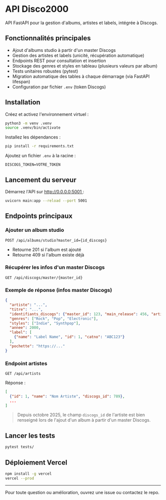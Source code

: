 # API Disco2000

API FastAPI pour la gestion d'albums, artistes et labels, intégrée à Discogs.

## Fonctionnalités principales
- Ajout d'albums studio à partir d'un master Discogs
- Gestion des artistes et labels (unicité, récupération automatique)
- Endpoints REST pour consultation et insertion
- Stockage des genres et styles en tableau (plusieurs valeurs par album)
- Tests unitaires robustes (pytest)
- Migration automatique des tables à chaque démarrage (via FastAPI lifespan)
- Configuration par fichier `.env` (token Discogs)

## Installation

Créez et activez l'environnement virtuel :
```bash
python3 -m venv .venv
source .venv/bin/activate
```

Installez les dépendances :
```bash
pip install -r requirements.txt
```

Ajoutez un fichier `.env` à la racine :
```
DISCOGS_TOKEN=VOTRE_TOKEN
```

## Lancement du serveur

Démarrez l'API sur http://0.0.0.0:5001 :
```bash
uvicorn main:app --reload --port 5001
```

## Endpoints principaux

### Ajouter un album studio
```
POST /api/albums/studio?master_id={id_discogs}
```
- Retourne 201 si l'album est ajouté
- Retourne 409 si l'album existe déjà

### Récupérer les infos d'un master Discogs
```
GET /api/discogs/master/{master_id}
```


### Exemple de réponse (infos master Discogs)
```json
{
  "artiste": "...",
  "titre": "...",
  "identifiants_discogs": {"master_id": 123, "main_release": 456, "artist_id": 789},
  "genres": ["Rock", "Pop", "Electronic"],
  "styles": ["Indie", "Synthpop"],
  "annee": 2000,
  "label": [
    {"name": "Label Name", "id": 1, "catno": "ABC123"}
  ],
  "pochette": "https://..."
}
```

### Endpoint artistes
```
GET /api/artists
```
Réponse :
```json
[
  {"id": 1, "name": "Nom Artiste", "discogs_id": 789},
  ...
]
```

> Depuis octobre 2025, le champ `discogs_id` de l'artiste est bien renseigné lors de l'ajout d'un album à partir d'un master Discogs.

## Lancer les tests

```bash
pytest tests/
```

## Déploiement Vercel

```bash
npm install -g vercel
vercel --prod
```

---

Pour toute question ou amélioration, ouvrez une issue ou contactez le repo.
